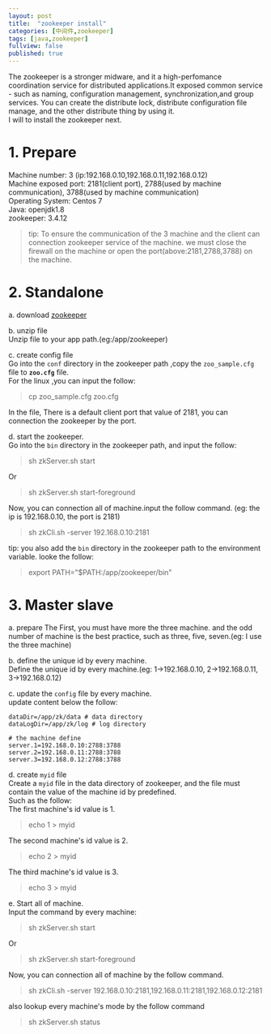 ```yaml
---
layout: post
title:  "zookeeper install"
categories: [中间件,zookeeper]
tags: [java,zookeeper]
fullview: false
published: true
---
```


The zookeeper is a stronger midware, and it a high-perfomance coordination service for distributed applications.It exposed common service - such as naming, configuration management, synchronization,and group services. You can create the distribute lock, distribute configuration file manage, and the other distribute thing by using it.  
I will to install the zookeeper next.

# 1. Prepare
Machine number: 3 (ip:192.168.0.10,192.168.0.11,192.168.0.12)   
Machine exposed port: 2181(client port), 2788(used by machine communication), 3788(used by machine communication)    
Operating System: Centos 7    
Java: openjdk1.8    
zookeeper: 3.4.12    

> tip: To ensure the communication of the 3 machine and the client can connection zookeeper service of the machine. we must close the firewall on the machine or open the port(above:2181,2788,3788) on the machine.


# 2. Standalone
a. download [zookeeper](http://mirrors.tuna.tsinghua.edu.cn/apache/zookeeper/zookeeper-3.4.12/zookeeper-3.4.12.tar.gz)  

b. unzip file  
Unzip file to your app path.(eg:/app/zookeeper)

c. create config file  
Go into the `conf` directory in the zookeeper path ,copy the `zoo_sample.cfg` file to **`zoo.cfg`** file.  
For the linux ,you can input the follow:
> cp zoo_sample.cfg zoo.cfg

In the file, There is a default client port that value of 2181, you can connection the zookeeper by the port.

d. start the zookeeper.  
Go into the `bin` directory in the zookeeper path, and input the follow:  
> sh zkServer.sh start

Or  
> sh zkServer.sh start-foreground

Now, you can connection all of machine.input the follow command. (eg: the ip is 192.168.0.10, the port is 2181)  
> sh zkCli.sh -server 192.168.0.10:2181  

tip: you also add the `bin` directory in the zookeeper path to the environment variable. looke the follow:  
> export PATH="$PATH:/app/zookeeper/bin"

# 3. Master slave 
a. prepare
The First, you must have more the three machine. and the odd number of machine is the  best practice, such as three, five, seven.(eg: I use the three machine)

b. define the unique id by every machine.  
Define the unique id by every machine.(eg: 1->192.168.0.10, 2->192.168.0.11, 3->192.168.0.12)  

c. update the `config` file by every machine.  
update content below the follow:  
```
dataDir=/app/zk/data # data directory
dataLogDir=/app/zk/log # log directory

# the machine define 
server.1=192.168.0.10:2788:3788
server.2=192.168.0.11:2788:3788
server.3=192.168.0.12:2788:3788
```

d. create `myid` file  
Create a `myid` file in the data directory of zookeeper, and the file must contain the value of the machine id  by predefined.    
Such as the follow:  
The first machine's id value is 1.
> echo 1 > myid  

The second machine's id value is 2.  
> echo 2 > myid  

The third machine's id value is 3.  
> echo 3 > myid  

e. Start all of machine.  
Input the command by every machine:  
> sh zkServer.sh start  

Or  
> sh zkServer.sh start-foreground  

Now, you can connection all of machine by the follow command.  
> sh zkCli.sh -server 192.168.0.10:2181,192.168.0.11:2181,192.168.0.12:2181

also lookup every machine's mode by the follow command
> sh zkServer.sh status
